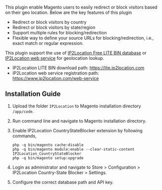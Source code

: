 This plugin enable Magento users to easily redirect or block visitors based on their geo location. Below are the key features of this plugin

* Redirect or block visitors by country
* Redirect or block visitors by state/region
* Support multiple rules for blocking/redirection
* Flexible way to define your source URLs for blocking/redirection, i.e., exact match or regular expression.

This plugin support the use of [IP2Location Free LITE BIN database](https://lite.ip2location.com) or [IP2Location web service](https://www.ip2location.com/web-service) for geolocation lookup.

* IP2Location LITE BIN download path: https://lite.ip2location.com
* IP2Location web service registration path: https://www.ip2location.com/web-service

## Installation Guide

1. Upload the folder `IP2Location` to Magento installation directory `/app/code`.

2. Run command line and navigate to Magento installation directory.

3. Enable IP2Location CountryStateBlocker extension by following commands,

   ```
   php -q bin/magento cache:disable
   php -q bin/magento module:enable --clear-static-content IP2Location_CountryStateBlocker
   php -q bin/magento setup:upgrade
   ```

4. Login as administrator and navigate to Store > Configuration > IP2Location Country-State Blocker > Settings.

5. Configure the correct database path and API key.

